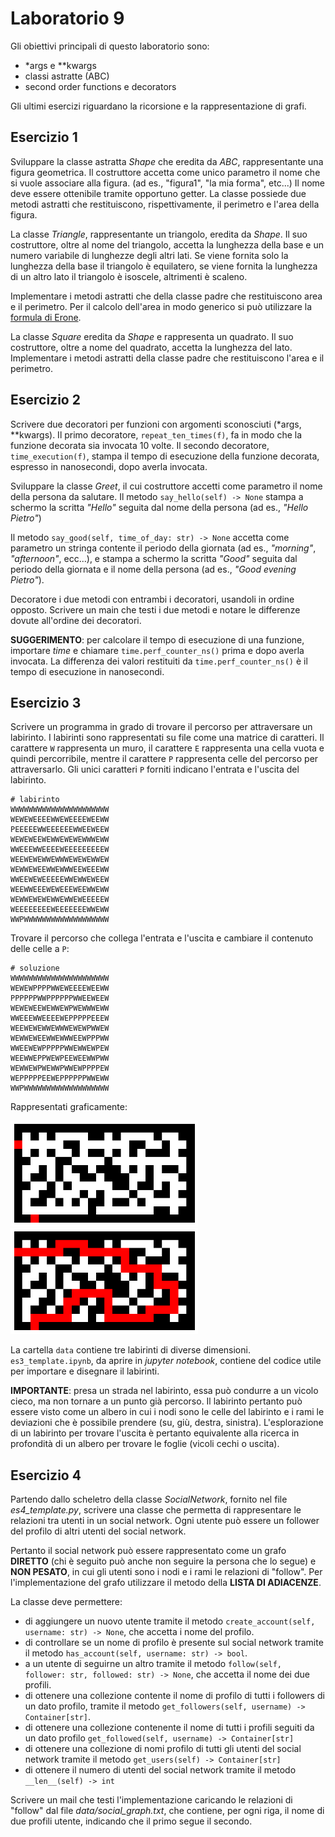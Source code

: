# Laboratorio 9
Gli obiettivi principali di questo laboratorio sono:
- *args e **kwargs
- classi astratte (ABC)
- second order functions e decorators

Gli ultimi esercizi riguardano la ricorsione e la rappresentazione di grafi.

## Esercizio 1
Sviluppare la classe astratta *Shape* che eredita da *ABC*, rappresentante una figura geometrica.
Il costruttore accetta come unico parametro il nome che si vuole associare alla figura.
(ad es., "figura1", "la mia forma", etc...)
Il nome deve essere ottenibile tramite opportuno getter.
La classe possiede due metodi astratti che restituiscono, rispettivamente, il perimetro e l'area della figura.

La classe *Triangle*, rappresentante un triangolo, eredita da *Shape*.
Il suo costruttore, oltre al nome del triangolo,
accetta la lunghezza della base e un numero variabile di lunghezze degli altri lati.
Se viene fornita solo la lunghezza della base il triangolo è equilatero,
se viene fornita la lunghezza di un altro lato il triangolo è isoscele, altrimenti è scaleno.

Implementare i metodi astratti che della classe padre che restituiscono area e il perimetro.
Per il calcolo dell'area in modo generico si può utilizzare la
[formula di Erone](https://it.wikipedia.org/wiki/Formula_di_Erone).

La classe *Square* eredita da *Shape* e rappresenta un quadrato.
Il suo costruttore, oltre a nome del quadrato, accetta la lunghezza del lato.
Implementare i metodi astratti della classe padre che restituiscono l'area e il perimetro.


## Esercizio 2
Scrivere due decoratori per funzioni con argomenti sconosciuti (*args, **kwargs).
Il primo decoratore, ```repeat_ten_times(f)```, fa in modo che la funzione decorata sia invocata 10 volte.
Il secondo decoratore, ```time_execution(f)```,
stampa il tempo di esecuzione della funzione decorata, espresso in nanosecondi, dopo averla invocata.

Sviluppare la classe *Greet*, il cui costruttore accetti come parametro il nome della persona da salutare.
Il metodo ```say_hello(self) -> None``` stampa a schermo la scritta *"Hello"* seguita dal nome della persona
(ad es., *"Hello Pietro"*)

Il metodo ```say_good(self, time_of_day: str) -> None``` 
accetta come parametro un stringa contente il periodo della giornata (ad es., *"morning"*, *"afternoon"*, ecc...),
e stampa a schermo la scritta *"Good"* seguita dal periodo della giornata e il nome della persona
(ad es., *"Good evening Pietro"*).

Decoratore i due metodi con entrambi i decoratori, usandoli in ordine opposto.
Scrivere un main che testi i due metodi e notare le differenze dovute all'ordine dei decoratori.

**SUGGERIMENTO**: per calcolare il tempo di esecuzione di una funzione, importare *time*
e chiamare ```time.perf_counter_ns()``` prima e dopo averla invocata.
La differenza dei valori restituiti da ```time.perf_counter_ns()``` è il tempo di esecuzione in nanosecondi.

## Esercizio 3
Scrivere un programma in grado di trovare il percorso per attraversare un labirinto.
I labirinti sono rappresentati su file come una matrice di caratteri.
Il carattere ```W``` rappresenta un muro, il carattere ```E``` rappresenta una cella vuota e quindi percorribile,
mentre il carattere ```P``` rappresenta celle del percorso per attraversarlo.
Gli unici caratteri ```P``` forniti indicano l'entrata e l'uscita del labirinto.


```
# labirinto
WWWWWWWWWWWWWWWWWWWWWW      
WEWEWEEEEWWEWEEEEWEEWW
PEEEEEWWEEEEEEWWEEWEEW
WEWEWEEWEWWEWEWEWWWEWW
WWEEEWWEEEEWEEEEEEEEEW
WEEWEWEWWEWWWEWEWEWWEW
WEWWEWEEWWEWWWEEWEEEWW
WWEEWEWEEEEEWWEWWEWEEW
WEEWWEEEWEWEEEWEEWWEWW
WEWWEWEWEWWEWWEWEEEEEW
WEEEEEEEEWEEEEEEEWWEWW
WWPWWWWWWWWWWWWWWWWWWW
```
Trovare il percorso che collega l'entrata e l'uscita e cambiare il contenuto delle celle a ```P```:

```
# soluzione
WWWWWWWWWWWWWWWWWWWWWW
WEWEWPPPPWWEWEEEEWEEWW
PPPPPPWWPPPPPPWWEEWEEW
WEWEWEEWEWWEWPWEWWWEWW
WWEEEWWEEEEWEPPPPPEEEW
WEEWEWEWWEWWWEWEWPWWEW
WEWWEWEEWWEWWWEEWPPPWW
WWEEWEWPPPPPWWEWWEWPEW
WEEWWEPPWEWPEEWEEWWPWW
WEWWEWPWEWWPWWEWPPPPEW
WEPPPPPEEWEPPPPPPWWEWW
WWPWWWWWWWWWWWWWWWWWWW
```

Rappresentati graficamente:

<img src="img/lab1.png" width="300" />

<img src="img/lab1_sol.png" width="300" />


La cartella ```data``` contiene tre labirinti di diverse dimensioni.
```es3_template.ipynb```, da aprire in *jupyter notebook*, contiene del codice utile per importare e disegnare il labirinti.

**IMPORTANTE**: presa un strada nel labirinto,
essa può condurre a un vicolo cieco, ma non tornare a un punto già percorso.
Il labirinto pertanto può essere visto come un albero
in cui i nodi sono le celle del labirinto e i rami le deviazioni che è possibile prendere (su, giù, destra, sinistra).
L'esplorazione di un labirinto per trovare l'uscita è pertanto equivalente alla ricerca in profondità di un albero
per trovare le foglie (vicoli cechi o uscita).

## Esercizio 4
Partendo dallo scheletro della classe *SocialNetwork*, fornito nel file *es4_template.py*,
scrivere una classe che permetta di rappresentare le relazioni tra utenti in un social network.
Ogni utente può essere un follower del profilo di altri utenti del social network.

Pertanto il social network può essere rappresentato come un grafo
**DIRETTO** (chi è seguito può anche non seguire la persona che lo segue) e **NON PESATO**,
in cui gli utenti sono i nodi e i rami le relazioni di "follow".
Per l'implementazione del grafo utilizzare il metodo della **LISTA DI ADIACENZE**.

La classe deve permettere:
- di aggiungere un nuovo utente tramite il metodo ```create_account(self, username: str) -> None```, che accetta i nome del profilo.
- di controllare se un nome di profilo è presente sul social network tramite il metodo ```has_account(self, username: str) -> bool```.
- a un utente di seguirne un altro tramite il metodo ```follow(self, follower: str, followed: str) -> None```, che accetta il nome dei due profili.
- di ottenere una collezione contente il nome di profilo di tutti i followers di un dato profilo, tramite il metodo ```get_followers(self, username) -> Container[str]```.
- di ottenere una collezione contenente il nome di tutti i profili seguiti da un dato profilo ```get_followed(self, username) -> Container[str]```
- di ottenere una collezione di nomi profilo di tutti gli utenti del social network tramite il metodo ```get_users(self) -> Container[str]```
- di ottenere il numero di utenti del social network tramite il metodo ```__len__(self) -> int```

Scrivere un mail che testi l'implementazione caricando le relazioni di "follow" dal file *data/social_graph.txt*,
che contiene, per ogni riga, il nome di due profili utente, indicando che il primo segue il secondo.
